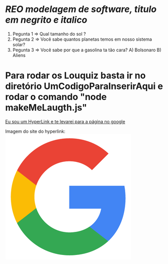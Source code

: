 # *REO modelagem de software, titulo em negrito e italico*

<ol>
<li> Pegunta 1 => Qual tamanho do sol ?</li>
<li> Pegunta 2 => Você sabe quantos planetas temos em nosso sistema solar? </li>
<li> Pegunta 3 => Você sabe por que a gasolina ta tão cara? A) Bolsonaro B) Aliens </li>
</ol>

# Para rodar os Louquiz basta ir no diretório UmCodigoParaInserirAqui e rodar o comando "node makeMeLaugth.js"

[Eu sou um HyperLink e te levarei para a página no google](https://www.google.com)


Imagem do site do hyperlink: ![github.small](googleIcon.png)